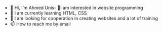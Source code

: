 - 👋 Hi, I’m Ahmed Unis-
 👀I am interested in website programming
- 🌱 I am currently learning HTML, CSS
-  💞️ I am looking for cooperation in creating websites and a lot of training
  -  📫 How to reach me by email

<!---
ahmedunis/ahmedunis is a ✨ special ✨ repository because its `README.md` (this file) appears on your GitHub profile.
You can click the Preview link to take a look at your changes.
--->
